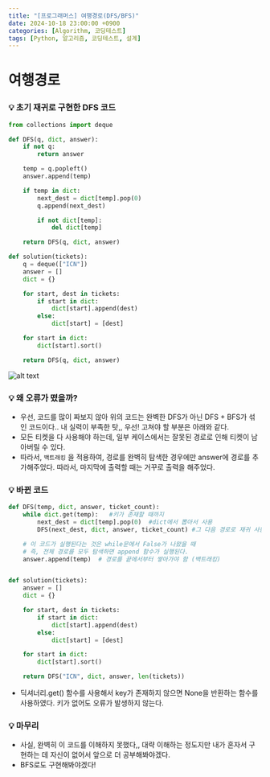 ```yaml
---
title: "[프로그래머스] 여행경로(DFS/BFS)"
date: 2024-10-18 23:00:00 +0900
categories: [Algorithm, 코딩테스트]
tags: [Python, 알고리즘, 코딩테스트, 설계]
---
```


# 여행경로

### 💡 초기 재귀로 구현한 DFS 코드

```python
from collections import deque

def DFS(q, dict, answer):
    if not q:
        return answer

    temp = q.popleft()
    answer.append(temp)

    if temp in dict:
        next_dest = dict[temp].pop(0)
        q.append(next_dest)

        if not dict[temp]:
            del dict[temp]

    return DFS(q, dict, answer)

def solution(tickets):
    q = deque(["ICN"])
    answer = []
    dict = {}

    for start, dest in tickets:
        if start in dict:
            dict[start].append(dest)
        else:
            dict[start] = [dest]

    for start in dict:
        dict[start].sort()

    return DFS(q, dict, answer)
```

![alt text](..\images\2024-10-18\기존코드.png)

### 💡 왜 오류가 떴을까?

- 우선, 코드를 많이 짜보지 않아 위의 코드는 완벽한 DFS가 아닌 DFS + BFS가 섞인 코드이다.. 내 실력이 부족한 탓,, 우선! 고쳐야 할 부분은 아래와 같다.
- 모든 티켓을 다 사용해야 하는데, 일부 케이스에서는 잘못된 경로로 인해 티켓이 남아버릴 수 있다.
- 따라서, `백트래킹` 을 적용하여, 경로를 완벽히 탐색한 경우에만 answer에 경로를 추가해주었다. 따라서, 마지막에 출력할 때는 거꾸로 출력을 해주었다.

### 💡 바뀐 코드

```python
def DFS(temp, dict, answer, ticket_count):
    while dict.get(temp):   #키가 존재할 때까지
        next_dest = dict[temp].pop(0)  #dict에서 뽑아서 사용
        DFS(next_dest, dict, answer, ticket_count) #그 다음 경로로 재귀 사용

    # 이 코드가 실행된다는 것은 while문에서 False가 나왔을 때
    # 즉, 전체 경로를 모두 탐색하면 append 함수가 실행된다.
    answer.append(temp)  # 경로를 끝에서부터 쌓아가야 함 (백트래킹)


def solution(tickets):
    answer = []
    dict = {}

    for start, dest in tickets:
        if start in dict:
            dict[start].append(dest)
        else:
            dict[start] = [dest]

    for start in dict:
        dict[start].sort()

    return DFS("ICN", dict, answer, len(tickets))
```

- 딕셔너리.get() 함수를 사용해서 key가 존재하지 않으면 None을 반환하는 함수를 사용하였다. 키가 없어도 오류가 발생하지 않는다.

### 💡 마무리

- 사실, 완벽히 이 코드를 이해하지 못했다,, 대략 이해하는 정도지만 내가 혼자서 구현하는 데 자신이 없어서 앞으로 더 공부해봐야겠다.
- BFS로도 구현해봐야겠다!

